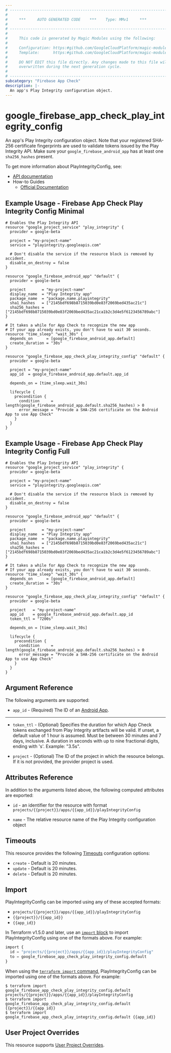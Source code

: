 ```yaml
---
# ----------------------------------------------------------------------------
#
#     ***     AUTO GENERATED CODE    ***    Type: MMv1     ***
#
# ----------------------------------------------------------------------------
#
#     This code is generated by Magic Modules using the following:
#
#     Configuration: https:#github.com/GoogleCloudPlatform/magic-modules/tree/main/mmv1/products/firebaseappcheck/PlayIntegrityConfig.yaml
#     Template:      https:#github.com/GoogleCloudPlatform/magic-modules/tree/main/mmv1/templates/terraform/resource.html.markdown.tmpl
#
#     DO NOT EDIT this file directly. Any changes made to this file will be
#     overwritten during the next generation cycle.
#
# ----------------------------------------------------------------------------
subcategory: "Firebase App Check"
description: |-
  An app's Play Integrity configuration object.
---
```


# google_firebase_app_check_play_integrity_config

An app's Play Integrity configuration object. Note that your registered SHA-256 certificate fingerprints are used to validate tokens issued by the Play Integrity API.
Make sure your `google_firebase_android_app` has at least one `sha256_hashes` present.


To get more information about PlayIntegrityConfig, see:

* [API documentation](https://firebase.google.com/docs/reference/appcheck/rest/v1/projects.apps.playIntegrityConfig)
* How-to Guides
    * [Official Documentation](https://firebase.google.com/docs/app-check)

## Example Usage - Firebase App Check Play Integrity Config Minimal


```hcl
# Enables the Play Integrity API
resource "google_project_service" "play_integrity" {
  provider = google-beta

  project = "my-project-name"
  service = "playintegrity.googleapis.com"

  # Don't disable the service if the resource block is removed by accident.
  disable_on_destroy = false
}

resource "google_firebase_android_app" "default" {
  provider = google-beta

  project       = "my-project-name"
  display_name  = "Play Integrity app"
  package_name  = "package.name.playintegrity"
  sha1_hashes   = ["2145bdf698b8715039bd0e83f2069bed435ac21c"]
  sha256_hashes = ["2145bdf698b8715039bd0e83f2069bed435ac21ca1b2c3d4e5f6123456789abc"]
}

# It takes a while for App Check to recognize the new app
# If your app already exists, you don't have to wait 30 seconds.
resource "time_sleep" "wait_30s" {
  depends_on      = [google_firebase_android_app.default]
  create_duration = "30s"
}

resource "google_firebase_app_check_play_integrity_config" "default" {
  provider = google-beta

  project = "my-project-name"
  app_id  = google_firebase_android_app.default.app_id

  depends_on = [time_sleep.wait_30s]

  lifecycle {
    precondition {
      condition     = length(google_firebase_android_app.default.sha256_hashes) > 0
      error_message = "Provide a SHA-256 certificate on the Android App to use App Check"
    }
  }
}
```
## Example Usage - Firebase App Check Play Integrity Config Full


```hcl
# Enables the Play Integrity API
resource "google_project_service" "play_integrity" {
  provider = google-beta

  project = "my-project-name"
  service = "playintegrity.googleapis.com"

  # Don't disable the service if the resource block is removed by accident.
  disable_on_destroy = false
}

resource "google_firebase_android_app" "default" {
  provider = google-beta

  project       = "my-project-name"
  display_name  = "Play Integrity app"
  package_name  = "package.name.playintegrity"
  sha1_hashes   = ["2145bdf698b8715039bd0e83f2069bed435ac21c"]
  sha256_hashes = ["2145bdf698b8715039bd0e83f2069bed435ac21ca1b2c3d4e5f6123456789abc"]
}

# It takes a while for App Check to recognize the new app
# If your app already exists, you don't have to wait 30 seconds.
resource "time_sleep" "wait_30s" {
  depends_on      = [google_firebase_android_app.default]
  create_duration = "30s"
}

resource "google_firebase_app_check_play_integrity_config" "default" {
  provider = google-beta

  project   = "my-project-name"
  app_id    = google_firebase_android_app.default.app_id
  token_ttl = "7200s"

  depends_on = [time_sleep.wait_30s]

  lifecycle {
    precondition {
      condition     = length(google_firebase_android_app.default.sha256_hashes) > 0
      error_message = "Provide a SHA-256 certificate on the Android App to use App Check"
    }
  }
}
```

## Argument Reference

The following arguments are supported:


* `app_id` -
  (Required)
  The ID of an
  [Android App](https://firebase.google.com/docs/reference/firebase-management/rest/v1beta1/projects.androidApps#AndroidApp.FIELDS.app_id).


- - -


* `token_ttl` -
  (Optional)
  Specifies the duration for which App Check tokens exchanged from Play Integrity artifacts will be valid.
  If unset, a default value of 1 hour is assumed. Must be between 30 minutes and 7 days, inclusive.
  A duration in seconds with up to nine fractional digits, ending with 's'. Example: "3.5s".

* `project` - (Optional) The ID of the project in which the resource belongs.
    If it is not provided, the provider project is used.


## Attributes Reference

In addition to the arguments listed above, the following computed attributes are exported:

* `id` - an identifier for the resource with format `projects/{{project}}/apps/{{app_id}}/playIntegrityConfig`

* `name` -
  The relative resource name of the Play Integrity configuration object


## Timeouts

This resource provides the following
[Timeouts](https://developer.hashicorp.com/terraform/plugin/sdkv2/resources/retries-and-customizable-timeouts) configuration options:

- `create` - Default is 20 minutes.
- `update` - Default is 20 minutes.
- `delete` - Default is 20 minutes.

## Import


PlayIntegrityConfig can be imported using any of these accepted formats:

* `projects/{{project}}/apps/{{app_id}}/playIntegrityConfig`
* `{{project}}/{{app_id}}`
* `{{app_id}}`


In Terraform v1.5.0 and later, use an [`import` block](https://developer.hashicorp.com/terraform/language/import) to import PlayIntegrityConfig using one of the formats above. For example:

```tf
import {
  id = "projects/{{project}}/apps/{{app_id}}/playIntegrityConfig"
  to = google_firebase_app_check_play_integrity_config.default
}
```

When using the [`terraform import` command](https://developer.hashicorp.com/terraform/cli/commands/import), PlayIntegrityConfig can be imported using one of the formats above. For example:

```
$ terraform import google_firebase_app_check_play_integrity_config.default projects/{{project}}/apps/{{app_id}}/playIntegrityConfig
$ terraform import google_firebase_app_check_play_integrity_config.default {{project}}/{{app_id}}
$ terraform import google_firebase_app_check_play_integrity_config.default {{app_id}}
```

## User Project Overrides

This resource supports [User Project Overrides](https://registry.terraform.io/providers/hashicorp/google/latest/docs/guides/provider_reference#user_project_override).

